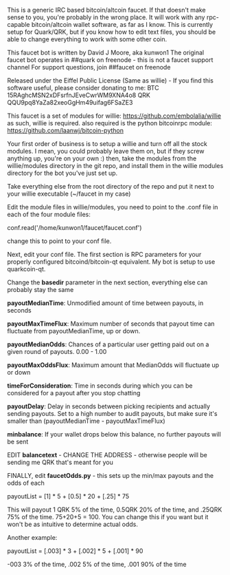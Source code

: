 This is a generic IRC based bitcoin/altcoin faucet. If that doesn't make sense to you, you're probably in the wrong place. It will work with any rpc-capable bitcoin/altcoin wallet software, as far as I know. This is currently setup for Quark/QRK, but if you know how to edit text files, you should be able to change everything to work with some other coin.

This faucet bot is written by David J Moore, aka kunwon1
The original faucet bot operates in ##quark on freenode - this is not a faucet support channel
For support questions, join ##faucet on freenode

Released under the Eiffel Public License (Same as willie) - If you find this software useful, please consider donating to me:
BTC 15RAghcMSN2xDFsrfnJEveCwrWM9XNA4o8
QRK QQU9pq8YaZa82xeoGgHm49uifag6FSaZE3

This faucet is a set of modules for willie: https://github.com/embolalia/willie
as such, willie is required.
also required is the python bitcoinrpc module: https://github.com/laanwj/bitcoin-python

Your first order of business is to setup a willie and turn off all the stock modules. I mean, you could probably leave them on, but if they screw anything up, you're on your own :) then, take the modules from the willie/modules directory in the git repo, and install them in the willie modules directory for the bot you've just set up.

Take everything else from the root directory of the repo and put it next to your willie executable (~/faucet in my case)

Edit the module files in willie/modules, you need to point to the .conf file in each of the four module files:

conf.read('/home/kunwon1/faucet/faucet.conf') 

change this to point to your conf file.

Next, edit your conf file. The first section is RPC parameters for your properly configured bitcoind/bitcoin-qt equivalent. My bot is setup to use quarkcoin-qt.

Change the <b>basedir</b> parameter in the next section, everything else can probably stay the same

<b>payoutMedianTime</b>: Unmodified amount of time between payouts, in seconds

<b>payoutMaxTimeFlux</b>: Maximum number of seconds that payout time can fluctuate from payoutMedianTime, up or down.

<b>payoutMedianOdds</b>: Chances of a particular user getting paid out on a given round of payouts. 0.00 - 1.00

<b>payoutMaxOddsFlux</b>: Maximum amount that MedianOdds will fluctuate up or down

<b>timeForConsideration</b>: Time in seconds during which you can be considered for a payout after you stop chatting

<b>payoutDelay</b>: Delay in seconds between picking recipients and actually sending payouts. Set to a high number to audit payouts, but make sure it's smaller than (payoutMedianTime - payoutMaxTimeFlux)

<b>minbalance</b>: If your wallet drops below this balance, no further payouts will be sent

EDIT <b>balancetext</b> - CHANGE THE ADDRESS - otherwise people will be sending me QRK that's meant for you

FINALLY, edit <b>faucetOdds.py</b> - this sets up the min/max payouts and the odds of each

payoutList = [1] * 5 + [0.5] * 20 + [.25] * 75

This will payout 1 QRK 5% of the time, 0.5QRK 20% of the time, and .25QRK 75% of the time.
75+20+5 = 100. You can change this if you want but it won't be as intuitive to determine actual odds.

Another example:

payoutList = [.003] * 3 + [.002] * 5 + [.001] * 90

-003 3% of the time, .002 5% of the time, .001 90% of the time


